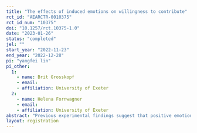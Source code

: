 ```yaml
---
title: "The effects of induced emotions on willingness to contribute"
rct_id: "AEARCTR-0010375"
rct_id_num: "10375"
doi: "10.1257/rct.10375-1.0"
date: "2023-01-26"
status: "completed"
jel: ""
start_year: "2022-11-23"
end_year: "2022-12-28"
pi: "yangfei lin"
pi_other:
  1:
    - name: Brit Grosskopf
    - email: 
    - affiliation: University of Exeter
  2:
    - name: Helena Fornwagner
    - email: 
    - affiliation: University of Exeter
abstract: "Previous experimental findings suggest that positive emotions promote productivity in a numeric task. While in the real world, the gender stereotype effect has been found to decrease team performance to some extent. Based on prior works, we ask whether induced emotions affect the participant's willingness to answer for the group in different gender types. We are especially interested in two induced emotions, fear, and pleasure.  "
layout: registration
---
```


